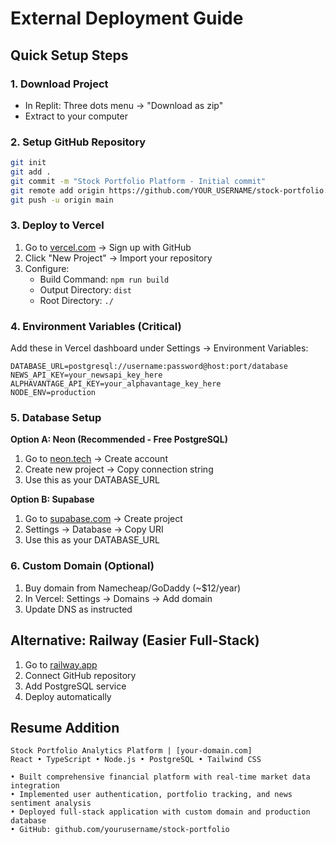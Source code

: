 # External Deployment Guide

## Quick Setup Steps

### 1. Download Project
- In Replit: Three dots menu → "Download as zip"
- Extract to your computer

### 2. Setup GitHub Repository
```bash
git init
git add .
git commit -m "Stock Portfolio Platform - Initial commit"
git remote add origin https://github.com/YOUR_USERNAME/stock-portfolio.git
git push -u origin main
```

### 3. Deploy to Vercel
1. Go to [vercel.com](https://vercel.com) → Sign up with GitHub
2. Click "New Project" → Import your repository
3. Configure:
   - Build Command: `npm run build`
   - Output Directory: `dist`
   - Root Directory: `./`

### 4. Environment Variables (Critical)
Add these in Vercel dashboard under Settings → Environment Variables:

```
DATABASE_URL=postgresql://username:password@host:port/database
NEWS_API_KEY=your_newsapi_key_here
ALPHAVANTAGE_API_KEY=your_alphavantage_key_here
NODE_ENV=production
```

### 5. Database Setup
**Option A: Neon (Recommended - Free PostgreSQL)**
1. Go to [neon.tech](https://neon.tech) → Create account
2. Create new project → Copy connection string
3. Use this as your DATABASE_URL

**Option B: Supabase**
1. Go to [supabase.com](https://supabase.com) → Create project
2. Settings → Database → Copy URI
3. Use this as your DATABASE_URL

### 6. Custom Domain (Optional)
1. Buy domain from Namecheap/GoDaddy (~$12/year)
2. In Vercel: Settings → Domains → Add domain
3. Update DNS as instructed

## Alternative: Railway (Easier Full-Stack)
1. Go to [railway.app](https://railway.app)
2. Connect GitHub repository
3. Add PostgreSQL service
4. Deploy automatically

## Resume Addition
```
Stock Portfolio Analytics Platform | [your-domain.com]
React • TypeScript • Node.js • PostgreSQL • Tailwind CSS

• Built comprehensive financial platform with real-time market data integration
• Implemented user authentication, portfolio tracking, and news sentiment analysis  
• Deployed full-stack application with custom domain and production database
• GitHub: github.com/yourusername/stock-portfolio
```